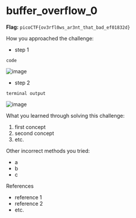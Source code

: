 # buffer_overflow_0

**Flag:** `picoCTF{ov3rfl0ws_ar3nt_that_bad_ef01832d}`

How you approached the challenge:

- step 1

```
code
```
![image](https://github.com/user-attachments/assets/2f3108ac-0d09-41f0-9341-a280cc4c9d54)
- step 2

```
terminal output
```

![image](https://github.com/user-attachments/assets/d98a4db8-b7bb-41b4-a75a-5215ebfe65e2)

What you learned through solving this challenge:

1. first concept
2. second concept
3. etc.

Other incorrect methods you tried:

- a
- b
- c

References

- reference 1
- reference 2
- etc.
